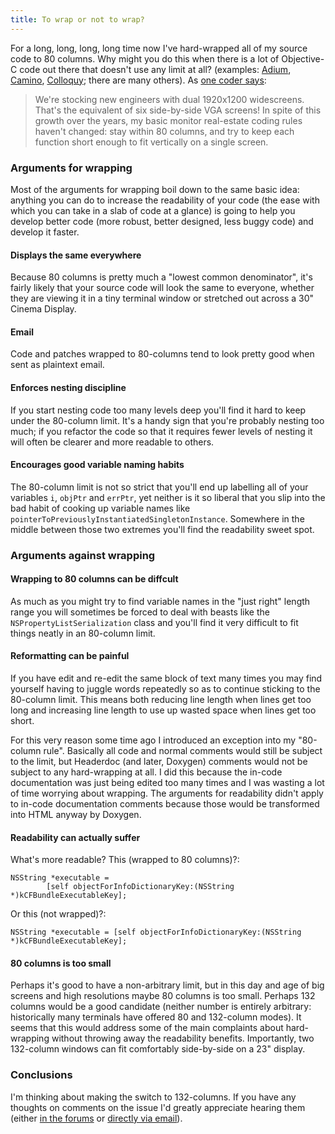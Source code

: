 ```yaml
---
title: To wrap or not to wrap?
---
```


For a long, long, long, long time now I've hard-wrapped all of my source code to 80 columns. Why might you do this when there is a lot of Objective-C code out there that doesn't use any limit at all? (examples: [Adium](http://trac.adiumx.com/browser/trunk/), [Camino](http://bonsai.mozilla.org/rview.cgi?dir=mozilla/camino&cvsroot=/cvsroot&module=default), [Colloquy](http://project.colloquy.info/trac/browser/trunk); there are many others). As [one coder says](http://www.sowbug.org/mt/archives/000192.html):

> We're stocking new engineers with dual 1920x1200 widescreens. That's the equivalent of six side-by-side VGA screens! In spite of this growth over the years, my basic monitor real-estate coding rules haven't changed: stay within 80 columns, and try to keep each function short enough to fit vertically on a single screen.





### Arguments for wrapping

Most of the arguments for wrapping boil down to the same basic idea: anything you can do to increase the readability of your code (the ease with which you can take in a slab of code at a glance) is going to help you develop better code (more robust, better designed, less buggy code) and develop it faster.

#### Displays the same everywhere

Because 80 columns is pretty much a "lowest common denominator", it's fairly likely that your source code will look the same to everyone, whether they are viewing it in a tiny terminal window or stretched out across a 30" Cinema Display.

#### Email

Code and patches wrapped to 80-columns tend to look pretty good when sent as plaintext email.

#### Enforces nesting discipline

If you start nesting code too many levels deep you'll find it hard to keep under the 80-column limit. It's a handy sign that you're probably nesting too much; if you refactor the code so that it requires fewer levels of nesting it will often be clearer and more readable to others.

#### Encourages good variable naming habits

The 80-column limit is not so strict that you'll end up labelling all of your variables `i`, `objPtr` and `errPtr`, yet neither is it so liberal that you slip into the bad habit of cooking up variable names like `pointerToPreviouslyInstantiatedSingletonInstance`. Somewhere in the middle between those two extremes you'll find the readability sweet spot.

### Arguments against wrapping

#### Wrapping to 80 columns can be diffcult

As much as you might try to find variable names in the "just right" length range you will sometimes be forced to deal with beasts like the `NSPropertyListSerialization` class and you'll find it very difficult to fit things neatly in an 80-column limit.

#### Reformatting can be painful

If you have edit and re-edit the same block of text many times you may find yourself having to juggle words repeatedly so as to continue sticking to the 80-column limit. This means both reducing line length when lines get too long and increasing line length to use up wasted space when lines get too short.

For this very reason some time ago I introduced an exception into my "80-column rule". Basically all code and normal comments would still be subject to the limit, but Headerdoc (and later, Doxygen) comments would not be subject to any hard-wrapping at all. I did this because the in-code documentation was just being edited too many times and I was wasting a lot of time worrying about wrapping. The arguments for readability didn't apply to in-code documentation comments because those would be transformed into HTML anyway by Doxygen.

#### Readability can actually suffer

What's more readable? This (wrapped to 80 columns)?:

    NSString *executable = 
            [self objectForInfoDictionaryKey:(NSString *)kCFBundleExecutableKey];

Or this (not wrapped)?:

    NSString *executable = [self objectForInfoDictionaryKey:(NSString *)kCFBundleExecutableKey];

#### 80 columns is too small

Perhaps it's good to have a non-arbitrary limit, but in this day and age of big screens and high resolutions maybe 80 columns is too small. Perhaps 132 columns would be a good candidate (neither number is entirely arbitrary: historically many terminals have offered 80 and 132-column modes). It seems that this would address some of the main complaints about hard-wrapping without throwing away the readability benefits. Importantly, two 132-column windows can fit comfortably side-by-side on a 23" display.

### Conclusions

I'm thinking about making the switch to 132-columns. If you have any thoughts on comments on the issue I'd greatly appreciate hearing them (either [in the forums](http://www.wincent.com/a/support/forums/postlist.php?Cat=0&Board=lounge) or [directly via email](http://www.wincent.com/a/contact/mail/)).
